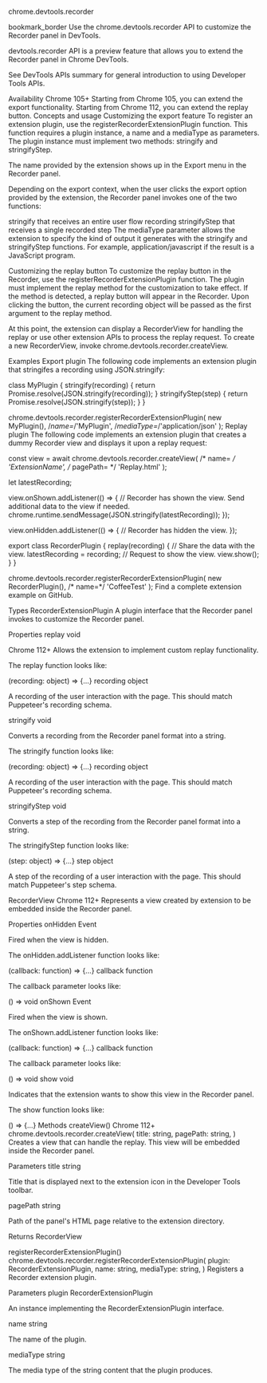 chrome.devtools.recorder 

bookmark_border
Use the chrome.devtools.recorder API to customize the Recorder panel in DevTools.

devtools.recorder API is a preview feature that allows you to extend the Recorder panel in Chrome DevTools.

See DevTools APIs summary for general introduction to using Developer Tools APIs.

Availability
Chrome 105+
Starting from Chrome 105, you can extend the export functionality. Starting from Chrome 112, you can extend the replay button.
Concepts and usage
Customizing the export feature
To register an extension plugin, use the registerRecorderExtensionPlugin function. This function requires a plugin instance, a name and a mediaType as parameters. The plugin instance must implement two methods: stringify and stringifyStep.

The name provided by the extension shows up in the Export menu in the Recorder panel.

Depending on the export context, when the user clicks the export option provided by the extension, the Recorder panel invokes one of the two functions:

stringify that receives an entire user flow recording
stringifyStep that receives a single recorded step
The mediaType parameter allows the extension to specify the kind of output it generates with the stringify and stringifyStep functions. For example, application/javascript if the result is a JavaScript program.

Customizing the replay button
To customize the replay button in the Recorder, use the registerRecorderExtensionPlugin function. The plugin must implement the replay method for the customization to take effect. If the method is detected, a replay button will appear in the Recorder. Upon clicking the button, the current recording object will be passed as the first argument to the replay method.

At this point, the extension can display a RecorderView for handling the replay or use other extension APIs to process the replay request. To create a new RecorderView, invoke chrome.devtools.recorder.createView.

Examples
Export plugin
The following code implements an extension plugin that stringifes a recording using JSON.stringify:


class MyPlugin {
  stringify(recording) {
    return Promise.resolve(JSON.stringify(recording));
  }
  stringifyStep(step) {
    return Promise.resolve(JSON.stringify(step));
  }
}

chrome.devtools.recorder.registerRecorderExtensionPlugin(
  new MyPlugin(),
  /*name=*/'MyPlugin',
  /*mediaType=*/'application/json'
);
Replay plugin
The following code implements an extension plugin that creates a dummy Recorder view and displays it upon a replay request:

const view = await chrome.devtools.recorder.createView(
  /* name= */ 'ExtensionName',
  /* pagePath= */ 'Replay.html'
);

let latestRecording;

view.onShown.addListener(() => {
  // Recorder has shown the view. Send additional data to the view if needed.
  chrome.runtime.sendMessage(JSON.stringify(latestRecording));
});

view.onHidden.addListener(() => {
  // Recorder has hidden the view.
});

export class RecorderPlugin {
  replay(recording) {
    // Share the data with the view.
    latestRecording = recording;
    // Request to show the view.
    view.show();
  }
}

chrome.devtools.recorder.registerRecorderExtensionPlugin(
  new RecorderPlugin(),
  /* name=*/ 'CoffeeTest'
);
Find a complete extension example on GitHub.

Types
RecorderExtensionPlugin
A plugin interface that the Recorder panel invokes to customize the Recorder panel.

Properties
replay
void

Chrome 112+
Allows the extension to implement custom replay functionality.

The replay function looks like:

(recording: object) => {...}
recording
object

A recording of the user interaction with the page. This should match Puppeteer's recording schema.

stringify
void

Converts a recording from the Recorder panel format into a string.

The stringify function looks like:

(recording: object) => {...}
recording
object

A recording of the user interaction with the page. This should match Puppeteer's recording schema.

stringifyStep
void

Converts a step of the recording from the Recorder panel format into a string.

The stringifyStep function looks like:

(step: object) => {...}
step
object

A step of the recording of a user interaction with the page. This should match Puppeteer's step schema.

RecorderView
Chrome 112+
Represents a view created by extension to be embedded inside the Recorder panel.

Properties
onHidden
Event<functionvoidvoid>

Fired when the view is hidden.

The onHidden.addListener function looks like:

(callback: function) => {...}
callback
function

The callback parameter looks like:

() => void
onShown
Event<functionvoidvoid>

Fired when the view is shown.

The onShown.addListener function looks like:

(callback: function) => {...}
callback
function

The callback parameter looks like:

() => void
show
void

Indicates that the extension wants to show this view in the Recorder panel.

The show function looks like:

() => {...}
Methods
createView()
Chrome 112+
chrome.devtools.recorder.createView(
  title: string,
  pagePath: string,
)
Creates a view that can handle the replay. This view will be embedded inside the Recorder panel.

Parameters
title
string

Title that is displayed next to the extension icon in the Developer Tools toolbar.

pagePath
string

Path of the panel's HTML page relative to the extension directory.

Returns
RecorderView

registerRecorderExtensionPlugin()
chrome.devtools.recorder.registerRecorderExtensionPlugin(
  plugin: RecorderExtensionPlugin,
  name: string,
  mediaType: string,
)
Registers a Recorder extension plugin.

Parameters
plugin
RecorderExtensionPlugin

An instance implementing the RecorderExtensionPlugin interface.

name
string

The name of the plugin.

mediaType
string

The media type of the string content that the plugin produces.
